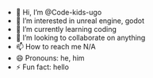 - 👋 Hi, I’m @Code-kids-ugo
- 👀 I’m interested in unreal engine, godot
- 🌱 I’m currently learning coding
- 💞️ I’m looking to collaborate on anything
- 📫 How to reach me N/A
- 😄 Pronouns: he, him
- ⚡ Fun fact: hello

<!---
Code-kids-ugo/Code-kids-ugo is a ✨ special ✨ repository because its `README.md` (this file) appears on your GitHub profile.
You can click the Preview link to take a look at your changes.
--->
